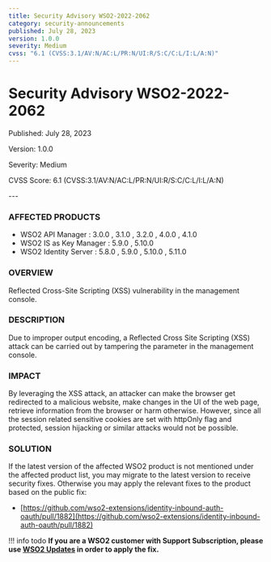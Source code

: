 ```yaml
---
title: Security Advisory WSO2-2022-2062
category: security-announcements
published: July 28, 2023
version: 1.0.0
severity: Medium
cvss: "6.1 (CVSS:3.1/AV:N/AC:L/PR:N/UI:R/S:C/C:L/I:L/A:N)"
---
```


# Security Advisory WSO2-2022-2062

<p class="doc-info">Published: July 28, 2023</p>
<p class="doc-info">Version: 1.0.0</p>
<p class="doc-info">Severity: Medium</p>
<p class="doc-info">CVSS Score: 6.1 (CVSS:3.1/AV:N/AC:L/PR:N/UI:R/S:C/C:L/I:L/A:N)</p>
---

### AFFECTED PRODUCTS
* WSO2 API Manager : 3.0.0 , 3.1.0 , 3.2.0 , 4.0.0 , 4.1.0
* WSO2 IS as Key Manager : 5.9.0 , 5.10.0
* WSO2 Identity Server : 5.8.0 , 5.9.0 , 5.10.0 , 5.11.0


### OVERVIEW
Reflected Cross-Site Scripting (XSS) vulnerability in the management console.


### DESCRIPTION
Due to improper output encoding, a Reflected Cross Site Scripting (XSS) attack can be carried out by
tampering the parameter in the management console.

### IMPACT
By leveraging the XSS attack, an attacker can make the browser get redirected to a malicious website, make
changes in the UI of the web page, retrieve information from the browser or harm otherwise. However, since all
the session related sensitive cookies are set with httpOnly flag and protected, session hijacking or similar
attacks would not be possible.

### SOLUTION
If the latest version of the affected WSO2 product is not mentioned under the affected product list, you may migrate to the latest version to receive security fixes. Otherwise you may apply the relevant fixes to the product based on the public fix: 

* [https://github.com/wso2-extensions/identity-inbound-auth-oauth/pull/1882](https://github.com/wso2-extensions/identity-inbound-auth-oauth/pull/1882)

!!! info todo
    **If you are a WSO2 customer with Support Subscription, please use [WSO2 Updates](https://wso2.com/updates/) in order to apply the fix.**
